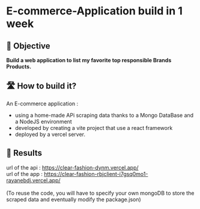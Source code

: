 # E-commerce-Application build in 1 week 

## 🎯 Objective

**Build a web application to list my favorite top responsible Brands Products.**
<br />

## 🛣 How to build it?

An E-commerce application :
- using a home-made APi scraping data thanks to a Mongo DataBase and a NodeJS environment 
- developed by creating a vite project that use a react framework
- deployed by a vercel server. 

## 👕 Results 
url of the api : https://clear-fashion-dynm.vercel.app/ <br />
url of the app : https://clear-fashion-rbjclient-i7gsq0mo1-rayanebdj.vercel.app/
<br />
<br />
(To reuse the code, you will have to specify your own mongoDB to store the scraped data and eventually modify the package.json)

